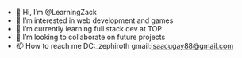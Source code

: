 - 👋 Hi, I’m @LearningZack
- 👀 I’m interested in web development and games 
- 🌱 I’m currently learning full stack dev at TOP
- 💞️ I’m looking to collaborate on future projects 
- 📫 How to reach me DC:_zephiroth gmail:isaacugay88@gmail.com

